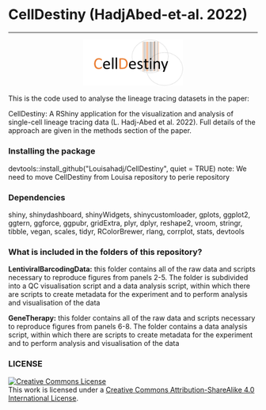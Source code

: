 # CellDestiny (HadjAbed-et-al. 2022)
--------------

<p align="center" width="100%">
    <img width="40%" src="https://github.com/TeamPerie/HadjAbed-et-al._2022/blob/main/logos/logoCelldestiny.jpg">
</p>

This is the code used to analyse the lineage tracing datasets in the paper:


CellDestiny: A RShiny application for the visualization and analysis of single-cell lineage tracing data (L. Hadj-Abed et al. 2022). Full details of the approach are given in the methods section of the paper.


### Installing the package


devtools::install_github("Louisahadj/CellDestiny", quiet = TRUE)
note: We need to move CellDestiny from Louisa repository to perie repository



### Dependencies

shiny, shinydashboard, shinyWidgets, shinycustomloader, gplots, ggplot2, ggtern,
ggforce, ggpubr, gridExtra, plyr, dplyr, reshape2, vroom, stringr, tibble, vegan,
scales, tidyr, RColorBrewer, rlang, corrplot, stats, devtools


### What is included in the folders of this repository?

**LentiviralBarcodingData:** this folder contains all of the raw data and scripts necessary to reproduce figures from panels 2-5. The folder is subdivided into a QC visualisation script and a data analysis script, within which there are scripts to create metadata for the experiment and to perform analysis and visualisation of the data


**GeneTherapy:** this folder contains all of the raw data and scripts necessary to reproduce figures from panels 6-8. The folder contains a data analysis script, within which there are scripts to create metadata for the experiment and to perform analysis and visualisation of the data




### LICENSE

<a rel="license" href="http://creativecommons.org/licenses/by-sa/4.0/"><img alt="Creative Commons License" style="border-width:0" src="https://i.creativecommons.org/l/by-sa/4.0/88x31.png" /></a><br />This work is licensed under a <a rel="license" href="http://creativecommons.org/licenses/by-sa/4.0/">Creative Commons Attribution-ShareAlike 4.0 International License</a>.
